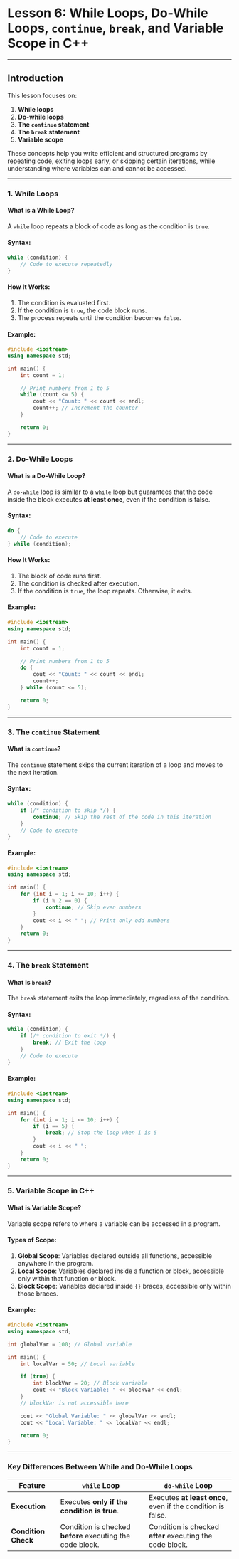 # Lesson 6: **While Loops, Do-While Loops, `continue`, `break`, and Variable Scope in C++**

---

## **Introduction**

This lesson focuses on:

1. **While loops**  
2. **Do-while loops**  
3. **The `continue` statement**  
4. **The `break` statement**  
5. **Variable scope**  

These concepts help you write efficient and structured programs by repeating code, exiting loops early, or skipping certain iterations, while understanding where variables can and cannot be accessed.

---

### **1. While Loops**

#### **What is a While Loop?**

A `while` loop repeats a block of code as long as the condition is `true`.

#### **Syntax:**

```cpp
while (condition) {
    // Code to execute repeatedly
}
```

#### **How It Works:**

1. The condition is evaluated first.
2. If the condition is `true`, the code block runs.
3. The process repeats until the condition becomes `false`.

#### **Example:**

```cpp
#include <iostream>
using namespace std;

int main() {
    int count = 1;

    // Print numbers from 1 to 5
    while (count <= 5) {
        cout << "Count: " << count << endl;
        count++; // Increment the counter
    }

    return 0;
}
```

---

### **2. Do-While Loops**

#### **What is a Do-While Loop?**

A `do-while` loop is similar to a `while` loop but guarantees that the code inside the block executes **at least once**, even if the condition is false.

#### **Syntax:**

```cpp
do {
    // Code to execute
} while (condition);
```

#### **How It Works:**

1. The block of code runs first.
2. The condition is checked after execution.
3. If the condition is `true`, the loop repeats. Otherwise, it exits.

#### **Example:**

```cpp
#include <iostream>
using namespace std;

int main() {
    int count = 1;

    // Print numbers from 1 to 5
    do {
        cout << "Count: " << count << endl;
        count++;
    } while (count <= 5);

    return 0;
}
```

---

### **3. The `continue` Statement**

#### **What is `continue`?**

The `continue` statement skips the current iteration of a loop and moves to the next iteration.

#### **Syntax:**

```cpp
while (condition) {
    if (/* condition to skip */) {
        continue; // Skip the rest of the code in this iteration
    }
    // Code to execute
}
```

#### **Example:**

```cpp
#include <iostream>
using namespace std;

int main() {
    for (int i = 1; i <= 10; i++) {
        if (i % 2 == 0) {
            continue; // Skip even numbers
        }
        cout << i << " "; // Print only odd numbers
    }
    return 0;
}
```

---

### **4. The `break` Statement**

#### **What is `break`?**

The `break` statement exits the loop immediately, regardless of the condition.

#### **Syntax:**

```cpp
while (condition) {
    if (/* condition to exit */) {
        break; // Exit the loop
    }
    // Code to execute
}
```

#### **Example:**

```cpp
#include <iostream>
using namespace std;

int main() {
    for (int i = 1; i <= 10; i++) {
        if (i == 5) {
            break; // Stop the loop when i is 5
        }
        cout << i << " ";
    }
    return 0;
}
```

---

### **5. Variable Scope in C++**

#### **What is Variable Scope?**

Variable scope refers to where a variable can be accessed in a program.

#### **Types of Scope:**

1. **Global Scope**: Variables declared outside all functions, accessible anywhere in the program.
2. **Local Scope**: Variables declared inside a function or block, accessible only within that function or block.
3. **Block Scope**: Variables declared inside `{}` braces, accessible only within those braces.

#### **Example:**

```cpp
#include <iostream>
using namespace std;

int globalVar = 100; // Global variable

int main() {
    int localVar = 50; // Local variable

    if (true) {
        int blockVar = 20; // Block variable
        cout << "Block Variable: " << blockVar << endl;
    }
    // blockVar is not accessible here

    cout << "Global Variable: " << globalVar << endl;
    cout << "Local Variable: " << localVar << endl;

    return 0;
}
```

---

### **Key Differences Between While and Do-While Loops**

| Feature          | `while` Loop                            | `do-while` Loop                        |
|------------------|-----------------------------------------|----------------------------------------|
| **Execution**    | Executes **only if the condition is true**. | Executes **at least once**, even if the condition is false. |
| **Condition Check** | Condition is checked **before** executing the code block. | Condition is checked **after** executing the code block. |
